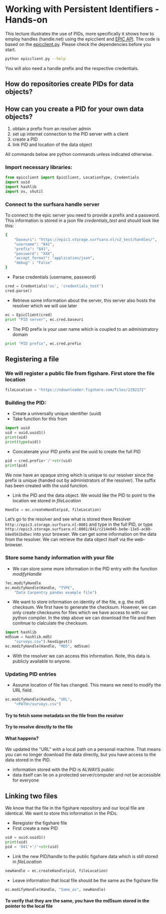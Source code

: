 # Working with Persistent Identifiers - Hands-on
This lecture illustrates the use of PIDs, more specifically it shows how to employ handles (handle.net) using the epicclient and [EPIC API](http://www.pidconsortium.eu/).
The code is based on the [epicclient.py](https://github.com/EUDAT-B2SAFE/B2SAFE-core/blob/master/cmd/epicclient.py).
Please check the dependencies before you start.

```sh
python epicclient.py --help
```

You will also need a handle prefix and the respective credentials.

## How do repositories create PIDs for data objects?
## How can you create a PID for your own data objects?

1. obtain a prefix from an resolver admin
2. set up internet connection to the PID server with a client
3. create a PID
4. link PID and location of the data object

All commands below are python commands unless indicated otherwise.

### Import necessary libraries:

```py
from epicclient import EpicClient, LocationType, Credentials
import uuid
import hashlib
import os, shutil
```
### Connect to the surfsara handle server 
To connect to the epic server you need to provide a prefix and a password. This information is stored in a json file *credentials_test* and should look like this:
```sh
{
    "baseuri": "https://epic3.storage.surfsara.nl/v2_test/handles/",
    "username": "841",
    "prefix": "841",
    "password": "XXX",
    "accept_format": "application/json",
    "debug" : "False"
}
```

- Parse credentials (username, password)
```py
cred = Credentials('os', 'credentials_test')
cred.parse()
```
- Retrieve some information about the server, this server also hosts the resolver which we will use later
```py
ec = EpicClient(cred)
print "PID server", ec.cred.baseuri
```
- The PID prefix is your user name which is coupled to an administratory domain
```py
print "PID prefix", ec.cred.prefix
```

## Registering a file
### We will register a public file from figshare. First store the file location
```py
fileLocation = "https://ndownloader.figshare.com/files/2292172"
```

### Building the PID:
- Create a universally unique identifier (uuid)
- Take function for this from
```py
import uuid
uid = uuid.uuid1()
print(uid)
print(type(uid))
```

- Concatenate your PID prefix and the uuid to create the full PID
```py
pid = cred.prefix+'/'+str(uid)
print(pid)
```

We now have an opaque string which is unique to our resolver since
the prefix is unique (handed out by administrators of the resolver).
The suffix has been created with the uuid function. 

- Link the PID and the data object. We would like the PID to point to the location we stored in *fileLocation*

```py
Handle = ec.createHandle(pid, fileLocation)
```

Let’s go to the resolver and see what is stored there
Resolver `http://epic3.storage.surfsara.nl:8001` and type in the full PID, or type
`http://epic3.storage.surfsara.nl:8001/841/c214e045-be8e-11e5-ac88-b8e8561bdbec`
into your browser. We can get some information on the data from the resolver.
We can retrieve the data object itself via the web-browser.

### Store some handy information with your file
- We can store some more information in the PID entry with the function *modifyHandle*
```py
?ec.modifyHandle
ec.modifyHandle(Handle, "TYPE", 
    "Data Carpentry pandas example file")
```

- We want to store information on identity of the file, e.g. the md5 checksum. We first have 
to generate the checksum. However, we can only create checksums for files which we 
have access to with our python compiler. In the step above we can download the file and
then conitnue to clalculate the checksum.

```py
import hashlib
md5sum = hashlib.md5(
    "surveys.csv").hexdigest()
ec.modifyHandle(Handle, "MD5", md5sum)
```

- With the resolver we can access this information. Note, this data is publicly available to anyone.

### Updating PID entries
- Assume location of file has changed. This means we need to modify the URL field.

```py
ec.modifyHandle(Handle, "URL", 
    "<PATH>/surveys.csv")
```

#### Try to fetch some metadata on the file from the resolver
#### Try to resolve directly to the file
#### What happens?

We updated the "URL" with a local path on a personal machine. That means you can no longer download the data
directly, but you have access to the data stored in the PID.

* information stored with the PID is ALWAYS public
* data itself can lie on a protected server/computer and not be accessible
for everyone

## Linking two files
We know that the file in the figshare repository and our local file are identical. We want to store this information
in the PIDs.

- Reregister the figshare file
- First create a new PID
```py
uid = uuid.uuid1()
print(uid)
pid = '841'+'/'+str(uid)
```

- Link the new PID/handle to the public figshare data which is still stored in *fileLocation*

```py
newHandle = ec.createHandle(pid, fileLocation)
```

- Leave information that local file should be the same as the figshare file

```py
ec.modifyHandle(Handle, "Same_as", newHandle)
```

#### To verify that they are the same, you have the md5sum stored in the pointer to the local file

